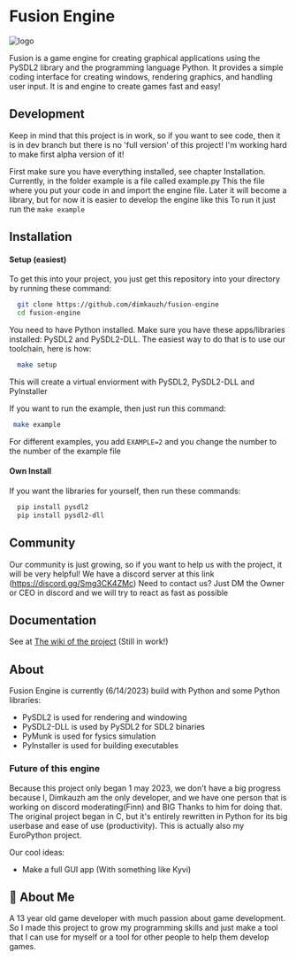 # Fusion Engine

![logo](https://user-images.githubusercontent.com/106883655/233103547-5693b2a3-22b9-4b68-ac2a-7220f16d48df.png)

Fusion is a game engine for creating graphical applications using the PySDL2 library and the programming language Python. It provides a simple coding interface for creating windows,
rendering graphics, and handling user input. It is and engine to create
games fast and easy!

## Development

Keep in mind that this project is in work, so if you want to see code,
then it is in dev branch but there is no 'full version' of this project!
I'm working hard to make first alpha version of it!

First make sure you have everything installed, see chapter Installation.
Currently, in the folder example is a file called example.py This the file where you put your code in and import the engine file. Later it will become a library, but for now it is easier to develop the engine like this To run it just run the ```make example```

## Installation

#### Setup (easiest)

To get this into your project, you just get this repository into your
directory by running these command:

```bash
  git clone https://github.com/dimkauzh/fusion-engine
  cd fusion-engine
```

You need to have Python installed.
Make sure you have these apps/libraries installed: PySDL2 and PySDL2-DLL.
The easiest way to do that is to use our toolchain, here is how:

```bash
  make setup
```

This will create a virtual enviorment with PySDL2, PySDL2-DLL and PyInstaller

If you want to run the example, then just run this command:

```bash
 make example
```

For different examples, you add ```EXAMPLE=2``` and you change the number to the number of the example file

#### Own Install

If you want the libraries for yourself, then run these commands:

```bash
  pip install pysdl2
  pip install pysdl2-dll
```

## Community

Our community is just growing, so if you want to help us with the project,
it will be very helpful!
We have a discord server at this link (<https://discord.gg/Smg3CK4ZMc>)
Need to contact us? Just DM the Owner or CEO in discord and we will try to react as fast as possible

## Documentation

See at [The wiki of the project](https://github.com/dimkauzh/fusion-engine/wiki) (Still in work!)

## About

Fusion Engine is currently (6/14/2023) build with Python and some Python libraries:

- PySDL2 is used for rendering and windowing
- PySDL2-DLL is used by PySDL2 for SDL2 binaries
- PyMunk is used for fysics simulation
- PyInstaller is used for building executables

### Future of this engine

Because this project only began 1 may 2023, we don't have a big progress because I, Dimkauzh am the only developer, and we have one person that is working on discord moderating(Finn) and BIG Thanks to him for doing that. The original project began in C, but it's  entirely rewritten in Python for its big userbase and ease of use (productivity). This is actually also my EuroPython project.

Our cool ideas:

- Make a full GUI app (With something like Kyvi)

## 🚀 About Me

A 13 year old game developer with much passion about game development. So I made this project to grow my programming skills and just make a tool that I can use for myself or a tool for other people to help them develop games.
